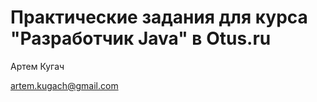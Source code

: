 ﻿# Практические задания для курса "Разработчик Java" в Otus.ru

Артем Кугач

artem.kugach@gmail.com


